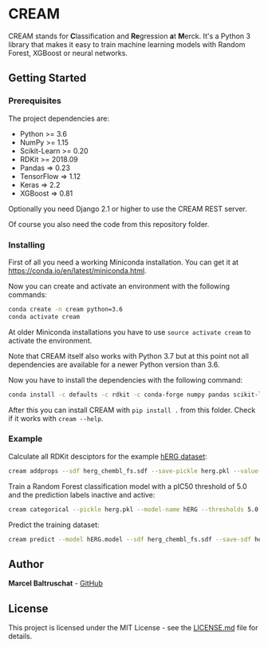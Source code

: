 # CREAM

CREAM stands for **C**lassification and **Re**gression **a**t **M**erck. 
It's a Python 3 library that makes it easy to train machine learning models 
with Random Forest, XGBoost or neural networks.

## Getting Started
### Prerequisites

The project dependencies are:
* Python >= 3.6
* NumPy >= 1.15
* Scikit-Learn >= 0.20
* RDKit >= 2018.09
* Pandas => 0.23
* TensorFlow => 1.12
* Keras => 2.2
* XGBoost => 0.81

Optionally you need Django 2.1 or higher to use the CREAM REST server.

Of course you also need the code from this repository folder.

### Installing

First of all you need a working Miniconda installation. You can get it at 
https://conda.io/en/latest/miniconda.html.

Now you can create and activate an environment with the following commands:
```bash
conda create -n cream python=3.6
conda activate cream
```

At older Miniconda installations you have to use ``source activate cream`` to activate
the environment.

Note that CREAM itself also works with Python 3.7 but at this point not all 
dependencies are available for a newer Python version than 3.6.

Now you have to install the dependencies with the following command:
```bash
conda install -c defaults -c rdkit -c conda-forge numpy pandas scikit-learn rdkit xgboost tensorflow keras
```

After this you can install CREAM with ``pip install .`` from this folder. 
Check if it works with ``cream --help``.

### Example

Calculate all RDKit desciptors for the example [hERG dataset](data/herg_chembl_fs.sdf):
```bash
cream addprops --sdf herg_chembl_fs.sdf --save-pickle herg.pkl --value-tag pIC50
```

Train a Random Forest classification model with a pIC50 threshold of 5.0
and the prediction labels inactive and active:
```bash
cream categorical --pickle herg.pkl --model-name hERG --thresholds 5.0 --labels inactive,active
```

Predict the training dataset:
```bash
cream predict --model hERG.model --sdf herg_chembl_fs.sdf --save-sdf herg_predictions.sdf
```

## Author

**Marcel Baltruschat** - [GitHub](https://github.com/mrcblt)

## License

This project is licensed under the MIT License - see the [LICENSE.md](LICENSE.md) file for details.

